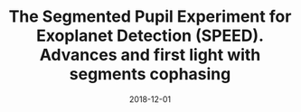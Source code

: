 ---
title: "The Segmented Pupil Experiment for Exoplanet Detection (SPEED). Advances and first light with segments cophasing"
collection: publications
permalink: /publication/2018-12-01-17
date: 2018-12-01
venue: 'SF2A-2018: Proceedings of the Annual meeting of the French Society of Astronomy and Astrophysics'
paperurl: 'http://sf2a.eu/proceedings/2018/2018sf2a.conf..0283j.pdf'
---